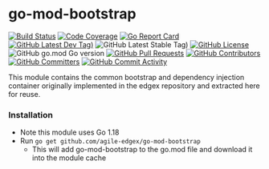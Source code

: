 # go-mod-bootstrap
[![Build Status](https://jenkins.agile-edgex.org/view/EdgeX%20Foundry%20Project/job/agile-edgex/job/go-mod-bootstrap/job/main/badge/icon)](https://jenkins.agile-edgex.org/view/EdgeX%20Foundry%20Project/job/agile-edgex/job/go-mod-bootstrap/job/main/) [![Code Coverage](https://codecov.io/gh/agile-edgex/go-mod-bootstrap/branch/main/graph/badge.svg?token=VCvbFSS7gU)](https://codecov.io/gh/agile-edgex/go-mod-bootstrap) [![Go Report Card](https://goreportcard.com/badge/github.com/agile-edgex/go-mod-bootstrap)](https://goreportcard.com/report/github.com/agile-edgex/go-mod-bootstrap) [![GitHub Latest Dev Tag)](https://img.shields.io/github/v/tag/agile-edgex/go-mod-bootstrap?include_prereleases&sort=semver&label=latest-dev)](https://github.com/agile-edgex/go-mod-bootstrap/tags) ![GitHub Latest Stable Tag)](https://img.shields.io/github/v/tag/agile-edgex/go-mod-bootstrap?sort=semver&label=latest-stable) [![GitHub License](https://img.shields.io/github/license/agile-edgex/go-mod-bootstrap)](https://choosealicense.com/licenses/apache-2.0/) ![GitHub go.mod Go version](https://img.shields.io/github/go-mod/go-version/agile-edgex/go-mod-bootstrap) [![GitHub Pull Requests](https://img.shields.io/github/issues-pr-raw/agile-edgex/go-mod-bootstrap)](https://github.com/agile-edgex/go-mod-bootstrap/pulls) [![GitHub Contributors](https://img.shields.io/github/contributors/agile-edgex/go-mod-bootstrap)](https://github.com/agile-edgex/go-mod-bootstrap/contributors) [![GitHub Committers](https://img.shields.io/badge/team-committers-green)](https://github.com/orgs/agile-edgex/teams/go-mod-bootstrap-committers/members) [![GitHub Commit Activity](https://img.shields.io/github/commit-activity/m/agile-edgex/go-mod-bootstrap)](https://github.com/agile-edgex/go-mod-bootstrap/commits)

This module contains the common bootstrap and dependency injection container originally implemented in the edgex 
    repository and extracted here for reuse.

### Installation ###
* Note this module uses Go 1.18
* Run ```go get github.com/agile-edgex/go-mod-bootstrap```
    * This will add go-mod-bootstrap to the go.mod file and download it into the module cache

